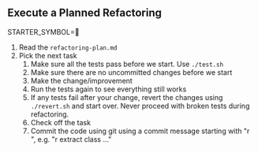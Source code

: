 ## Execute a Planned Refactoring

STARTER_SYMBOL=🧹

1. Read the `refactoring-plan.md`
2. Pick the next task
    1. Make sure all the tests pass before we start. Use `./test.sh`
    2. Make sure there are no uncommitted changes before we start
    3. Make the change/improvement
    4. Run the tests again to see everything still works
    5. If any tests fail after your change, revert the changes using `./revert.sh` and start over. Never proceed with broken tests during refactoring.
    6. Check off the task
    7. Commit the code using git using a commit message starting with "r ", e.g. "r extract class ..."
